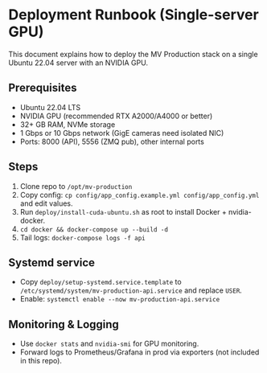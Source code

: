 # Deployment Runbook (Single-server GPU)

This document explains how to deploy the MV Production stack on a single Ubuntu 22.04 server with an NVIDIA GPU.

## Prerequisites
- Ubuntu 22.04 LTS
- NVIDIA GPU (recommended RTX A2000/A4000 or better)
- 32+ GB RAM, NVMe storage
- 1 Gbps or 10 Gbps network (GigE cameras need isolated NIC)
- Ports: 8000 (API), 5556 (ZMQ pub), other internal ports

## Steps
1. Clone repo to `/opt/mv-production`
2. Copy config: `cp config/app_config.example.yml config/app_config.yml` and edit values.
3. Run `deploy/install-cuda-ubuntu.sh` as root to install Docker + nvidia-docker.
4. `cd docker && docker-compose up --build -d`
5. Tail logs: `docker-compose logs -f api`

## Systemd service
- Copy `deploy/setup-systemd.service.template` to `/etc/systemd/system/mv-production-api.service` and replace `USER`.
- Enable: `systemctl enable --now mv-production-api.service`

## Monitoring & Logging
- Use `docker stats` and `nvidia-smi` for GPU monitoring.
- Forward logs to Prometheus/Grafana in prod via exporters (not included in this repo).
